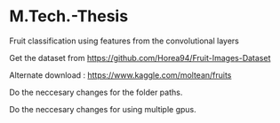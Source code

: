 # M.Tech.-Thesis
Fruit classification using features from the convolutional layers

Get the dataset from https://github.com/Horea94/Fruit-Images-Dataset

Alternate download : https://www.kaggle.com/moltean/fruits

Do the neccesary changes for the folder paths.

Do the neccesary changes for using multiple gpus.
